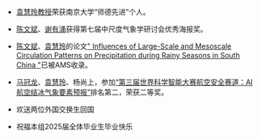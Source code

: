 - <Badge type="danger" text="2025-9" vertical="middle" /> [袁慧玲教授][袁慧玲]荣获南京大学“师德先进”个人。

<p style="margin-bottom: 0.5em;"></p>

- <Badge type="danger" text="2025-8" vertical="middle" /> [陈文斌][]、[谢有涌][]获得第七届中尺度气象学研讨会优秀海报奖。

<p style="margin-bottom: 0.5em;"></p>

- <Badge type="important" text="2025-07" vertical="middle" /> [陈文斌][]、[袁慧玲][]的论文[" Influences of Large-Scale and Mesoscale Circulation Patterns on Precipitation during Rainy Seasons in South China "](https://journals.ametsoc.org/view/journals/mwre/153/8/MWR-D-24-0192.1.xml)已被AMS收录。

<p style="margin-bottom: 0.5em;"></p>

- <Badge type="danger" text="2025-07" vertical="middle" /> [马冠龙][]、[袁慧玲][]、杨尚上，参加[“第三届世界科学智能大赛航空安全赛道：AI航空结冰气象要素预报”](http://competition.sais.com.cn/competitionDetail/532311/format)排名第二，荣获二等奖。

<p style="margin-bottom: 0.5em;"></p>

- <Badge type="tip" text="2025-07" vertical="middle" /> 欢送两位外国交换生回国

<p style="margin-bottom: 0.5em;"></p>

- <Badge type="tip" text="2025-07" vertical="middle" /> 祝福本组2025届全体毕业生毕业快乐

[袁慧玲]: https://as.nju.edu.cn/60/20/c11339a483360/page.htm
[王婧羽]: /member/student/wangjingyu.html
[陈文斌]: /member/student/chenwenbin.html
[徐凡宇]: /member/student/xufanyu.html
[林立旻]: /member/student/linlimin.html
[邵春雨]: /member/student/shaochunyu.html
[谢有涌]: /member/student/xieyouyong.html
[陈方亮]: /member/student/chenfangliang.html
[董一凡]: /member/student/dongyifan.html
[范禹韬]: /member/student/fanyutao.html
[黄　柯]: /member/student/huangke.html
[唐嘉宁]: /member/student/tangjianing.html
[马冠龙]: /member/student/maguanlong.html
[张子逸]: /member/student/zhangziyi.html
[葛星宇]: /member/student/gexingyu.html
[赵　阳]: /member/student/zhaoyang.html
[夏雨凡]: /member/student/xiayufan.html
[刘屹恒]: /member/student/liuyiheng.html
[刘　阳]: /member/student/liuyang.html
[李孟斌]: /member/student/limengbin.html
[李　翔]: /member/student/lixiang.html
[黄　涵]: /member/student/huanghan.html
[王秀智]: /member/student/wangxiuzhi.html